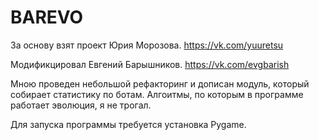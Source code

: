 # BAREVO

За основу взят проект Юрия Морозова.
https://vk.com/yuuretsu

Модификцировал Евгений Барышников.
https://vk.com/evgbarish

Мною проведен небольшой рефакторинг и дописан модуль, который собирает статистику по ботам.
Алгоитмы, по которым в программе работает эволюция, я не трогал.

Для запуска программы требуется установка Pygame. 


